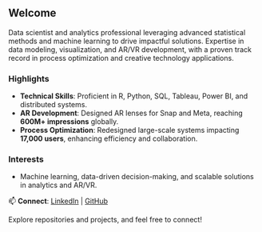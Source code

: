 ## Welcome  

Data scientist and analytics professional leveraging advanced statistical methods and machine learning to drive impactful solutions. Expertise in data modeling, visualization, and AR/VR development, with a proven track record in process optimization and creative technology applications.  

### Highlights  
- **Technical Skills**: Proficient in R, Python, SQL, Tableau, Power BI, and distributed systems.  
- **AR Development**: Designed AR lenses for Snap and Meta, reaching **600M+ impressions** globally.  
- **Process Optimization**: Redesigned large-scale systems impacting **17,000 users**, enhancing efficiency and collaboration.  

### Interests  
- Machine learning, data-driven decision-making, and scalable solutions in analytics and AR/VR.  

📫 **Connect**: [LinkedIn](https://linkedin.com/in/shreyanna/) | [GitHub](https://github.com/shreyanna/)  

Explore repositories and projects, and feel free to connect!  
